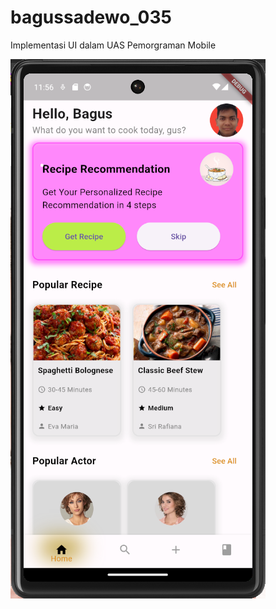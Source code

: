 # bagussadewo_035

Implementasi UI dalam UAS Pemorgraman Mobile

![A POS application](src/ubah1.png)

